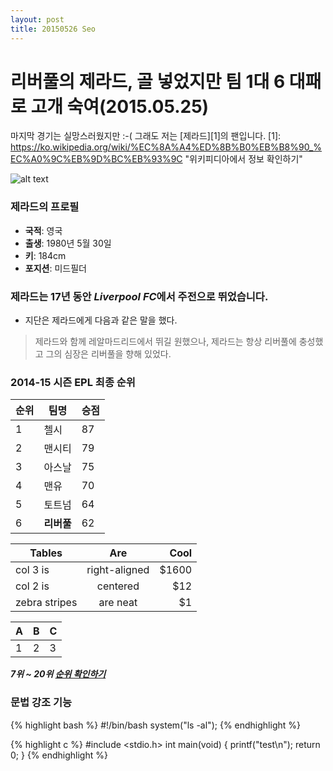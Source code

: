 ```yaml
---
layout: post
title: 20150526 Seo
---
```


# 리버풀의 제라드, 골 넣었지만 팀 1대 6 대패로 고개 숙여(2015.05.25)
마지막 경기는 실망스러웠지만 :-(
그래도 저는 [제라드][1]의 팬입니다.
[1]: https://ko.wikipedia.org/wiki/%EC%8A%A4%ED%8B%B0%EB%B8%90_%EC%A0%9C%EB%9D%BC%EB%93%9C "위키피디아에서 정보 확인하기"

![alt text](http://imgnews.naver.net/image/119/2015/05/10/news_1431257674_503588_m_1_99_20150510211602.jpg)

### 제라드의 프로필
- **국적**: 영국
- **출생**: 1980년 5월 30일
- **키**: 184cm
- **포지션**: 미드필더

### 제라드는 17년 동안 ***Liverpool FC***에서 주전으로 뛰었습니다.

* 지단은 제라드에게 다음과 같은 말을 했다.
> 제라드와 함께 레알마드리드에서 뛰길 원했으나, 
> 제라드는 항상 리버풀에 충성했고 그의 심장은 리버풀을 향해 있었다.

### 2014-15 시즌 EPL 최종 순위
|순위|팀명      |승점|
|----|----------|----|
|1   |첼시      |87  |  
|2   |맨시티    |79  |  
|3   |아스날    |75  |  
|4   |맨유      |70  |  
|5   |토트넘    |64  |  
|6   |**리버풀**|62  |  

| Tables        | Are           | Cool  |
| ------------- |:-------------:| -----:|
| col 3 is      | right-aligned | $1600 |
| col 2 is      | centered      |   $12 |
| zebra stripes | are neat      |    $1 |


|   A|  B|  C |
| ---|---|--- |
| 1  |2  |3   |



***7위 ~ 20위 [순위 확인하기](http://sports.news.naver.com/sports/index.nhn?category=worldfootball&ctg=record&tab=premier/ "순위")***

### 문법 강조 기능

{% highlight bash %}
#!/bin/bash
system("ls -al");
{% endhighlight %}

{% highlight c %}
#include <stdio.h>
int main(void)
{
	  printf("test\n");
	  return 0;
}
{% endhighlight %}
